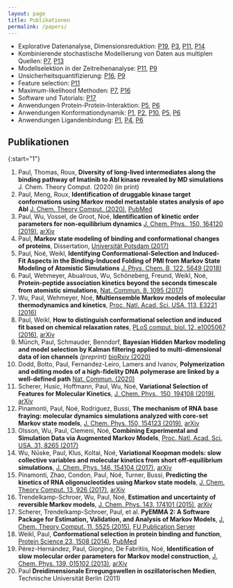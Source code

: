 ```yaml
---
layout: page
title: Publikationen
permalink: /papers/
---
```


- Explorative Datenanalyse, Dimensionsreduktion: [P19](#tica), [P3](#vamp), [P11](#selection), [P14](#koopman)
- Kombinierende stochastische Modellierung von Daten aus multiplen Quellen: [P7](#tram), [P13](#amsm)
- Modellselektion in der Zeitreihenanalyse: [P11](#selection), [P9](#kalman)
- Unsicherheitsquantifizierung: [P16](#reversible), [P9](#kalman)
- Feature selection: [P11](#selection)
- Maximum-likelihood Methoden:	[P7](#tram), [P16](#reversible)
- Software und Tutorials: [P17](#pyemma)
- Anwendungen Protein-Protein-Interaktion: [P5](#pmimdm2), [P6](#pmimdm2)
- Anwendungen Konformationdynamik: [P1](#imatinib), [P2](#abl), [P10](#dna), [P5](#pmimdm2), [P6](#pmimdm22)
- Anwendungen Ligandenbindung: [P1](#imatinib), [P4](#pmimdm2), [P6](#pmimdm22)

## Publikationen


{:start="1"}
1. <a name="imatinib" />Paul, Thomas, Roux, **Diversity of long-lived intermediates along the binding pathway of Imatinib to Abl kinase revealed by MD simulations** J. Chem. Theory Comput. (2020) (in print)
2. <a name="abl" />Paul, Meng, Roux, **Identification of druggable kinase target conformations using Markov model metastable states analysis of apo Abl** [J. Chem. Theory Comput. (2020)](https://doi.org/10.1021/acs.jctc.9b01158), [PubMed](https://www.ncbi.nlm.nih.gov/pmc/articles/PMC7398592/)
3. <a name="vamp" />Paul, Wu, Vossel, de Groot, Noé, **Identification of kinetic order parameters for non-equilibrium dynamics** [J.  Chem. Phys., 150, 164120 (2019)](https://doi.org/10.1063/1.5083627), [arXiv](https://arxiv.org/abs/1811.12551)
4. <a name="diss" />Paul, **Markov state modeling of binding and conformational changes of proteins**, Dissertation, [Universität Potsdam  (2017)](https://nbn-resolving.org/urn:nbn:de:kobv:517-opus4-404273)
5. <a name="pmimdm22" />Paul, Noé, Weikl, **Identifying Conformational-Selection and Induced-Fit Aspects in the Binding-Induced Folding of PMI from Markov State Modeling of Atomistic Simulations** [J. Phys. Chem. B, 122, 5649 (2018)](https://doi.org/10.1021/acs.jpcb.7b12146)
6. <a name="pmimdm2" />Paul, Wehmeyer, Abualrous, Wu, Schöneberg, Freund, Weikl, Noé, **Protein-peptide association kinetics beyond the seconds timescale from atomistic simulations**, [Nat. Commun. 8, 1095 (2017)](https://doi.org/10.1038/s41467-017-01163-6)
7. <a name="tram" />Wu, Paul, Wehmeyer, Noé, **Multiensemble Markov models of molecular thermodynamics and kinetics**, [Proc. Natl. Acad. Sci. USA. 113, E3221 (2016)](https://doi.org/10.1073/pnas.1525092113)
8. <a name="ifcs2" />Paul, Weikl, **How to distinguish conformational selection and induced fit based on chemical relaxation rates**, [PLoS comput. biol. 12, e1005067 (2016)](https://doi.org/10.1371/journal.pcbi.1005067), [arXiv](https://arxiv.org/abs/1609.06021)
9. <a name="kalman" />Münch, Paul, Schmauder, Benndorf, **Bayesian Hidden Markov modeling and model selection by Kalman filtering applied to multi-dimensional data of ion channels** *(preprint)* [bioRxiv (2020)](https://doi.org/10.1101/2020.04.27.029207)
10. <a name="dna" />Dodd, Botto, Paul, Fernandez-Leiro, Lamers and Ivanov, **Polymerization and editing modes of a high-fidelity DNA polymerase are linked by a well-defined path** [Nat. Commun. (2020)](https://doi.org/10.1038/s41467-020-19165-2)
11. <a name="selection" />Scherer, Husic, Hoffmann, Paul, Wu, Noé, **Variational Selection of Features for Molecular Kinetics**,  [J.  Chem. Phys., 150, 194108 (2019)](https://doi.org/10.1063/1.5083040), [arXiv](https://arxiv.org/abs/1811.11714)
12. <a name="rna2" />Pinamonti, Paul, Noé, Rodriguez, Bussi, **The mechanism of RNA base fraying: molecular dynamics simulations analyzed with core-set Markov state models**,  [J. Chem. Phys. 150, 154123 (2019)](https://doi.org/10.1063/1.5083227), [arXiv](https://arxiv.org/abs/1811.12144)
13. <a name="amsm" />Olsson, Wu, Paul, Clemeni, Noé, **Combining Experimental and Simulation Data via Augmented Markov Models**, [Proc. Natl. Acad. Sci. USA. 31, 8265 (2017)](https://doi.org/10.1073/pnas.1704803114)
14. <a name="koopman" />Wu, Nüske, Paul, Klus, Koltai, Noé, **Variational Koopman models: slow collective variables and molecular kinetics from short off-equilibrium simulations**, [J. Chem. Phys. 146, 154104 (2017)](https://doi.org/10.1063/1.4979344), [arXiv](https://arxiv.org/abs/1610.06773)
15. <a name="rna" />Pinamonti, Zhao, Condon, Paul, Noé, Turner, Bussi, **Predicting the kinetics of RNA oligonucleotides using Markov state models**,  [J. Chem. Theory Comput. 13, 926 (2017)](https://doi.org/10.1021/acs.jctc.6b00982), [arXiv](https://arxiv.org/abs/1612.07470)
16. <a name="reversible" />Trendelkamp-Schroer, Wu, Paul, Noé, **Estimation and uncertainty of reversible Markov models**, [J. Chem. Phys. 143, 174101 (2015)](https://doi.org/10.1063/1.4934536), [arXiv](https://arxiv.org/abs/1507.05990)
17. <a name="pyemma" />Scherer, Trendelkamp-Schroer, Paul, et al. **PyEMMA 2: A Software Package for Estimation, Validation, and Analysis of Markov Models**, [J. Chem. Theory Comput. 11, 5525 (2015)](https://doi.org/10.1021/acs.jctc.5b00743), [FU Publication Server](http://publications.imp.fu-berlin.de/1737/1/15_JCTC_SchererEtAl_PyEMMA2.pdf)
18. <a name="ifcs" />Weikl, Paul, **Conformational selection in protein binding and function**, [Protein Science 23, 1508 (2014)](https://doi.org/110.1002/pro.2539), [PubMed](https://www.ncbi.nlm.nih.gov/pmc/articles/PMC4241102/)
19. <a name="tica" />Pérez-Hernández, Paul, Giorgino, De Fabritiis, Noé, **Identification of slow molecular order parameters for Markov model construction**, [J. Chem. Phys. 139, 015102 (2013)](https://doi.org/10.1063/1.4811489), [arXiv](https://arxiv.org/abs/1302.6614)
20. <a name="diplom" />Paul **Dreidimensionale Erregungswellen in oszillatorischen Medien**, Technische Universität Berlin (2011)
